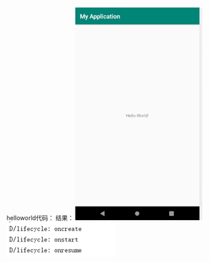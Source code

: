 helloworld代码：
   <TextView
        android:layout_width="wrap_content"
        android:layout_height="wrap_content"
        android:text="Hello World!"
        app:layout_constraintBottom_toBottomOf="parent"
        app:layout_constraintLeft_toLeftOf="parent"
        app:layout_constraintRight_toRightOf="parent"
        app:layout_constraintTop_toTopOf="parent" />
结果：
![image](https://github.com/tujunkun/shiyan1/blob/f7b65f73c6d1fd2f85fd4b3f002e7a808372651c/1.png)
![image](https://github.com/tujunkun/shiyan1/blob/master/2.png)
